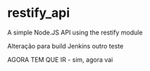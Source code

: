 # restify_api
A simple Node.JS API using the restify module


Alteração para build Jenkins outro teste

AGORA TEM QUE IR - sim, agora vai
